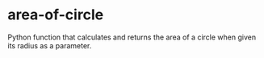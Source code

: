 # area-of-circle
Python function that calculates and returns the area of a circle when given its radius as a parameter.
